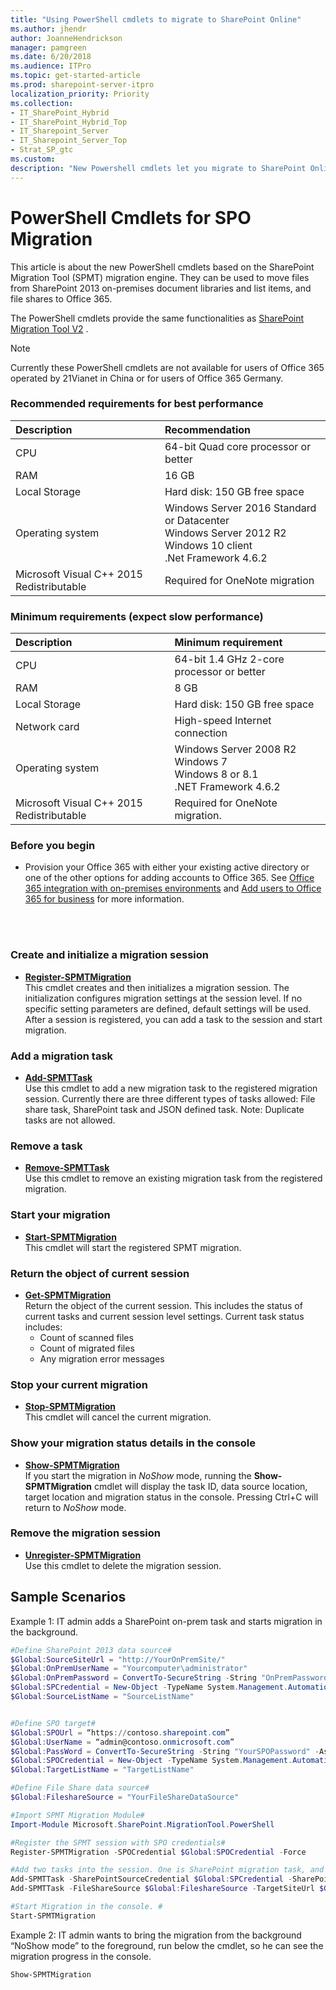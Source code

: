 ```yaml
---
title: "Using PowerShell cmdlets to migrate to SharePoint Online"
ms.author: jhendr
author: JoanneHendrickson
manager: pamgreen
ms.date: 6/20/2018
ms.audience: ITPro
ms.topic: get-started-article
ms.prod: sharepoint-server-itpro
localization_priority: Priority
ms.collection:
- IT_SharePoint_Hybrid
- IT_SharePoint_Hybrid_Top
- IT_Sharepoint_Server
- IT_Sharepoint_Server_Top
- Strat_SP_gtc
ms.custom: 
description: "New Powershell cmdlets let you migrate to SharePoint Online."
---
```


# PowerShell Cmdlets for SPO Migration 

This article is about the new PowerShell cmdlets based on the SharePoint Migration Tool (SPMT) migration engine. They can be used to move files from SharePoint 2013 on-premises document libraries and list items, and file shares to Office 365.

The PowerShell cmdlets provide the same functionalities as [SharePoint Migration Tool V2](introducing-the-sharepoint-migration-tool.md) .

 
> [!NOTE]
> Currently these PowerShell cmdlets are not available for users of Office 365 operated by 21Vianet in China or for users of Office 365 Germany. 
  
### Recommended requirements for best performance


|**Description**|**Recommendation**|
|:-----|:-----|
|CPU|64-bit Quad core processor or better|
|RAM|16 GB|
|Local Storage|Hard disk: 150 GB free space|
|Operating system|Windows Server 2016 Standard or Datacenter<br>Windows Server 2012 R2<br>Windows 10 client<br>.Net Framework 4.6.2|
|Microsoft Visual C++ 2015 Redistributable|Required for OneNote migration|



### Minimum requirements (expect slow performance)

|**Description**|**Minimum requirement**|
|:-----|:-----|
|CPU  <br/> |64-bit 1.4 GHz 2-core processor or better  <br/> |
|RAM  <br/> |8 GB  <br/> |
|Local Storage  <br/> |Hard disk: 150 GB free space  <br/> |
|Network card  <br/> |High-speed Internet connection  <br/> |
|Operating system  <br/> |Windows Server 2008 R2<br>Windows 7<br>Windows 8 or 8.1<br/> .NET Framework 4.6.2  <br/> |
|Microsoft Visual C++ 2015 Redistributable  <br/> |Required for OneNote migration.|  <br/> 
 
 
### Before you begin


- Provision your Office 365 with either your existing active directory or one of the other options for adding accounts to Office 365. See [Office 365 integration with on-premises environments](http://go.microsoft.com/fwlink/?LinkID=616610&amp;clcid=0x409) and [Add users to Office 365 for business](http://go.microsoft.com/fwlink/?LinkID=616611&amp;clcid=0x409) for more information. 
    
<br><br>
  
### Create and initialize a migration session
<a name="Step1CreateInitialize"> </a>

- **[Register-SPMTMigration](https://docs.microsoft.com/en-us/powershell/module/spmt/Register-SPMigration.md)**<br> This cmdlet creates and then initializes a migration session. The initialization configures migration settings at the session level. If no specific setting parameters are defined, default settings will be used. 
After a session is registered, you can add a task to the session and start migration.

  
### Add a migration task
- **[Add-SPMTTask](https://docs.microsoft.com/en-us/powershell/module/spmt/Add-SPMTTask.md)**<br>
Use this cmdlet to add a new migration task to the registered migration session. Currently there are three different types of tasks allowed:  File share task, SharePoint task and JSON defined task.  Note:  Duplicate tasks are not allowed.
  
 
  
### Remove a task
- **[Remove-SPMTTask](https://docs.microsoft.com/en-us/powershell/module/spmt/Remove-SPMTTask.md)**<br>
Use this cmdlet to remove an existing migration task from the registered migration.


  
### Start your migration
- **[Start-SPMTMigration](https://docs.microsoft.com/en-us/powershell/module/spmt/Start-SPMTTask.md)**<br>
This cmdlet will start the registered SPMT migration.
 
### Return the object of current session
- **[Get-SPMTMigration](https://docs.microsoft.com/en-us/powershell/module/spmt/Get-SPMTMigration.md)**<br>
Return the object of the current session. This includes the status of current tasks and current session level settings. Current task status includes:
     - Count of scanned files
     - Count of migrated files
    -  Any migration error messages


### Stop your current migration
- **[Stop-SPMTMigration](https://docs.microsoft.com/en-us/powershell/module/spmt/Stop-SPMTMigration.md)**<br>
This cmdlet will cancel the current migration. 


### Show your migration status details in the console
- **[Show-SPMTMigration](https://docs.microsoft.com/en-us/powershell/module/spmt/Show-SPMTMigration.md)**<br>
If you start the migration in *NoShow* mode, running the **Show-SPMTMigration** cmdlet will display the task ID, data source location, target location and migration status in the console. Pressing Ctrl+C will return to *NoShow* mode.  

### Remove the migration session
- **[Unregister-SPMTMigration](https://docs.microsoft.com/en-us/powershell/module/spmt/Unregister-SPMTMigration.md)**<br>
Use this cmdlet to delete the migration session. 

## Sample Scenarios

Example 1: IT admin adds a SharePoint on-prem task and starts migration in the background.<br>

```powershell
#Define SharePoint 2013 data source#
$Global:SourceSiteUrl = "http://YourOnPremSite/"
$Global:OnPremUserName = "Yourcomputer\administrator"
$Global:OnPremPassword = ConvertTo-SecureString -String "OnPremPassword" -AsPlainText -Force 
$Global:SPCredential = New-Object -TypeName System.Management.Automation.PSCredential -ArgumentList $Global:OnPremUserName, $Global:OnPremPassword
$Global:SourceListName = "SourceListName"


#Define SPO target#
$Global:SPOUrl = “https://contoso.sharepoint.com”
$Global:UserName = “admin@contoso.onmicrosoft.com”
$Global:PassWord = ConvertTo-SecureString -String "YourSPOPassword" -AsPlainText -Force
$Global:SPOCredential = New-Object -TypeName System.Management.Automation.PSCredential -ArgumentList $Global:UserName, $Global:PassWord
$Global:TargetListName = "TargetListName"

#Define File Share data source#
$Global:FileshareSource = "YourFileShareDataSource"

#Import SPMT Migration Module#
Import-Module Microsoft.SharePoint.MigrationTool.PowerShell

#Register the SPMT session with SPO credentials#
Register-SPMTMigration -SPOCredential $Global:SPOCredential -Force 

#Add two tasks into the session. One is SharePoint migration task, and another is File Share migration task.#
Add-SPMTTask -SharePointSourceCredential $Global:SPCredential -SharePointSourceSiteUrl $Global:SourceSiteUrl  -TargetSiteUrl $Global:SPOUrl -MigrateAll 
Add-SPMTTask -FileShareSource $Global:FileshareSource -TargetSiteUrl $Global:SPOUrl -TargetList $Global:TargetListName

#Start Migration in the console. #
Start-SPMTMigration


```
Example 2: IT admin wants to bring the migration from the background “NoShow mode” to the foreground, run below the cmdlet, so he can see the migration progress in the console.<br>
```powershell
Show-SPMTMigration 
```

